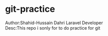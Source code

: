 # git-practice
Author:Shahid-Hussain Dahri Laravel Developer
<br/>
Desc:This repo i sonly for to do practice for git
